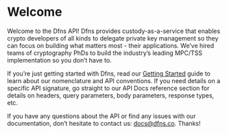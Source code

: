 # Welcome

Welcome to the Dfns API!  Dfns provides custody-as-a-service that enables crypto developers of all kinds to delegate private key management so they can focus on building what matters most - their applications.  We’ve hired teams of cryptography PhDs to build the industry’s leading MPC/TSS implementation so you don’t have to.



If you’re just getting started with Dfns, read our [Getting Started](getting-started/GettingStarted.md) guide to learn about our nomenclature and API conventions. If you need details on a specific API signature, go straight to our API Docs reference section for details on headers, query parameters, body parameters, response types, etc.



If you have any questions about the API or find any issues with our documentation, don’t hesitate to contact us: [docs@dfns.co](mailto:docs@dfns.co). Thanks!
